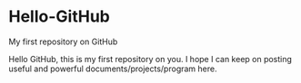 Hello-GitHub
============

My first repository on GitHub

Hello GitHub, this is my first repository on you. I hope I can keep on posting useful and powerful documents/projects/program here.
